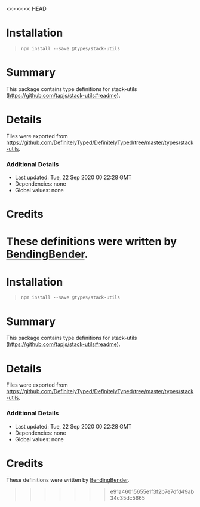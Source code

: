 <<<<<<< HEAD
# Installation
> `npm install --save @types/stack-utils`

# Summary
This package contains type definitions for stack-utils (https://github.com/tapjs/stack-utils#readme).

# Details
Files were exported from https://github.com/DefinitelyTyped/DefinitelyTyped/tree/master/types/stack-utils.

### Additional Details
 * Last updated: Tue, 22 Sep 2020 00:22:28 GMT
 * Dependencies: none
 * Global values: none

# Credits
These definitions were written by [BendingBender](https://github.com/BendingBender).
=======
# Installation
> `npm install --save @types/stack-utils`

# Summary
This package contains type definitions for stack-utils (https://github.com/tapjs/stack-utils#readme).

# Details
Files were exported from https://github.com/DefinitelyTyped/DefinitelyTyped/tree/master/types/stack-utils.

### Additional Details
 * Last updated: Tue, 22 Sep 2020 00:22:28 GMT
 * Dependencies: none
 * Global values: none

# Credits
These definitions were written by [BendingBender](https://github.com/BendingBender).
>>>>>>> e91a46015655e1f3f2b7e7dfd49ab34c35dc5665
